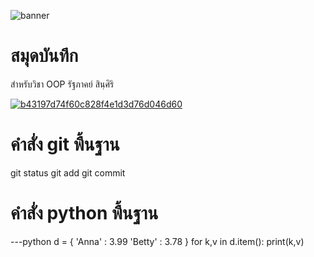 ![banner](https://picsum.photos/800/250)

# สมุดบันทึก
สำหรับวิชา OOP 
รัฐภาคย์ สินฺศิริ

[![b43197d74f60c828f4e1d3d76d046d60](https://github.com/belseris/belseris.github.io/assets/159877766/c45a13a5-5901-4196-9b76-8c8a0115cf45)](https://www.facebook.com/bell.sinsiri?locale=th_TH)

# คำสั่ง git พื้นฐาน
git status git add git commit
# คำสั่ง python พื้นฐาน



---python d = { 'Anna' : 3.99 'Betty' : 3.78 } for k,v in d.item(): print(k,v)

